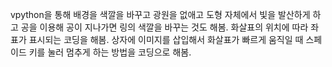 vpython을 통해 배경을 색깔을 바꾸고 광원을 없애고 도형 자체에서 빛을 발산하게 하고 공을 이용해 공이 지나가면 링의 색깔을 바꾸는 것도 해봄. 
화살표의 위치에 따라 좌표가 표시되는 코딩을 해봄. 
상자에 이미지를 삽입해서 화살표가 빠르게 움직일 때 스페이드 키를 눌러 멈추게 하는 방법을 코딩으로 해봄.
